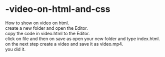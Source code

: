# -video-on-html-and-css
How to show on video on html. <br>
create a new folder and open the Editor. <br>
copy the code in video.html to the Editor. <br>
click on file and then on save as open your new folder and type index.html. <br>
on the next step create a video and save it as video.mp4. <br>
you did it. <br>
